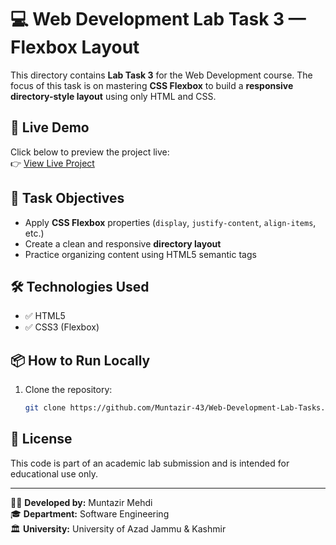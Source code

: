 # 💻 Web Development Lab Task 3 — Flexbox Layout

This directory contains **Lab Task 3** for the Web Development course. The focus of this task is on mastering **CSS Flexbox** to build a **responsive directory-style layout** using only HTML and CSS.

## 🔗 Live Demo

Click below to preview the project live:  
👉 [View Live Project](https://rawcdn.githack.com/Muntazir-43/Web-Development-Lab-Tasks/8afe3c8f9527e0e8e84518c378333ea7199a010e/Lab%20Task%203/index.html)


## 🎯 Task Objectives

- Apply **CSS Flexbox** properties (`display`, `justify-content`, `align-items`, etc.)
- Create a clean and responsive **directory layout**
- Practice organizing content using HTML5 semantic tags

## 🛠 Technologies Used

- ✅ HTML5  
- ✅ CSS3 (Flexbox)

## 📦 How to Run Locally

1. Clone the repository:
   ```bash
   git clone https://github.com/Muntazir-43/Web-Development-Lab-Tasks.git

## 📃 License

This code is part of an academic lab submission and is intended for educational use only.

---

🧑‍💻 **Developed by:** Muntazir Mehdi  
🎓 **Department:** Software Engineering  
🏛️ **University:** University of Azad Jammu & Kashmir




